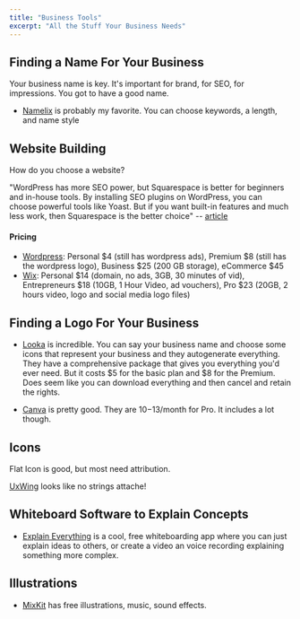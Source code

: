 ```yaml
---
title: "Business Tools"
excerpt: "All the Stuff Your Business Needs"
---
```


## Finding a Name For Your Business
Your business name is key. It's important for brand, for SEO, for impressions. You got to have a good name.

- [Namelix](https://namelix.com/) is probably my favorite. You can choose keywords, a length, and name style

## Website Building
How do you choose a website?

"WordPress has more SEO power, but Squarespace is better for beginners and in-house tools. By installing SEO plugins on WordPress, you can choose powerful tools like Yoast. But if you want built-in features and much less work, then Squarespace is the better choice" -- [article](https://www.websitebuilderexpert.com/website-builders/comparisons/squarespace-vs-wordpress/#:~:text=WordPress%20has%20more%20SEO%20power,Squarespace%20is%20the%20better%20choice.)


#### Pricing
- [Wordpress](https://wordpress.com/pricing/): Personal $4 (still has wordpress ads), Premium $8 (still has the wordpress logo), Business $25 (200 GB storage), eCommerce $45
- [Wix](https://www.wix.com/upgrade/website): Personal $14 (domain, no ads, 3GB, 30 minutes of vid), Entrepreneurs $18 (10GB, 1 Hour Video, ad vouchers), Pro $23 (20GB, 2 hours video, logo and social media logo files)


## Finding a Logo For Your Business

- [Looka](Looka.com) is incredible. You can say your business name and choose some icons that represent your business and they autogenerate everything. They have a comprehensive package that gives you everything you'd ever need. But it costs $5 for the basic plan and $8 for the Premium. Does seem like you can download everything and then cancel and retain the rights.

- [Canva](canva.com) is pretty good. They are $10-$13/month for Pro. It includes a lot though.

## Icons
Flat Icon is good, but most need attribution.

[UxWing](https://uxwing.com/?s=ecommerce) looks like no strings attache!


## Whiteboard Software to Explain Concepts

- [Explain Everything](https://drive.explaineverything.com/) is a cool, free whiteboarding app where you can just explain ideas to others, or create a video an voice recording explaining something more complex.

## Illustrations
- [MixKit](https://mixkit.co/free-stock-art/discover/work/) has free illustrations, music, sound effects.
